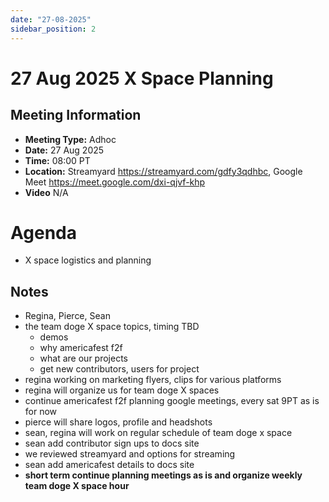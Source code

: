 ```yaml
---
date: "27-08-2025"
sidebar_position: 2
---
```


# 27 Aug 2025 X Space Planning

## Meeting Information

- **Meeting Type:** Adhoc
- **Date:**  27 Aug 2025
- **Time:** 08:00 PT
- **Location:** Streamyard https://streamyard.com/gdfy3qdhbc, Google Meet https://meet.google.com/dxi-qjvf-khp
- **Video** N/A

# Agenda

- X space logistics and planning

## Notes

- Regina, Pierce, Sean
- the team doge X space topics, timing TBD
	- demos 
	- why americafest f2f 
	- what are our projects 
	- get new contributors, users for project
- regina working on marketing flyers, clips for various platforms
- regina will organize us for team doge X spaces
- continue americafest f2f planning google meetings, every sat 9PT as is for now
- pierce will share logos, profile and headshots
- sean, regina will work on regular schedule of team doge x space
- sean add contributor sign ups to docs site
- we reviewed streamyard and options for streaming
- sean add americafest details to docs site
- **short term continue planning meetings as is and organize weekly team doge X space hour**